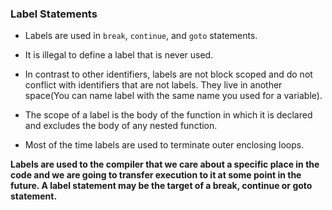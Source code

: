### Label Statements

* Labels are used in `break`, `continue`, and `goto` statements.

* It is illegal to define a label that is never used.

* In contrast to other identifiers, labels are not block scoped and do not conflict with identifiers that are not labels. They live in another space(You can name label with the same name you used for a variable).

* The scope of a label is the body of the function in which it is declared and excludes the body of any nested function.

* Most of the time labels are used to terminate outer enclosing loops.

**Labels are used to the compiler that we care about a specific place in the code and we are going to transfer execution to it at some point in the future. A label statement may be the target of a break, continue or goto statement.**